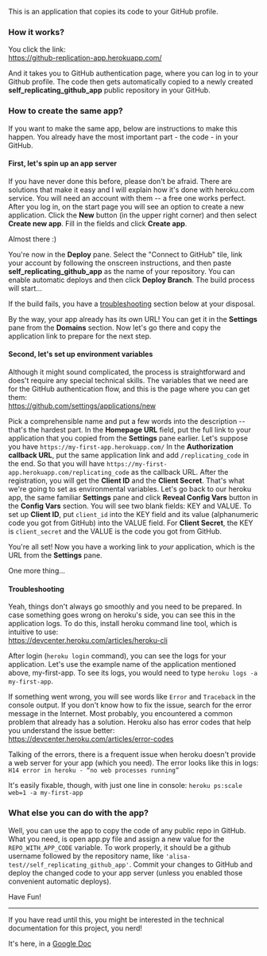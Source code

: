 This is an application that copies its code to your GitHub profile. 

### How it works?

You click the link: <br>
https://github-replication-app.herokuapp.com/ <br>

And it takes you to GitHub authentication page, where you can log in to your Github profile.
The code then gets automatically copied to a newly created **self_replicating_github_app** public
repository in your GitHub.


### How to create the same app?


If you want to make the same app, below are instructions to make this happen.
You already have the most important part - the code - in your GitHub.

#### First, let's spin up an app server

If you have never done this before, please don't be afraid. 
There are solutions that make it easy and I will explain how it's done with heroku.com service.
You will need an account with them -- a free one works perfect. 
After you log in, on the start page you will see an option to create a new application. 
Click the **New** button (in the upper right corner) and then select **Create new app**. 
Fill in the fields and click **Create app**.

Almost there :)

You're now in the **Deploy** pane. 
Select the "Connect to GitHub" tile, link your account by following the onscreen instructions,
and then paste **self_replicating_github_app** as the name of your repository.
You can enable automatic deploys and then click **Deploy Branch**.
The build process will start...

If the build fails, you have a [troubleshooting](####Troubleshooting) section below at your disposal.

By the way, your app already has its own URL! 
You can get it in the **Settings** pane from the **Domains** section.
Now let's go there and copy the application link to prepare for the next step.

#### Second, let's set up environment variables

Although it might sound complicated, the process is straightforward and 
does't require any special technical skills. 
The variables that we need are for the GitHub authentication flow, 
and this is the page where you can get them: <br>
https://github.com/settings/applications/new

Pick a comprehensible name and put a few words into the description -- that's the hardest part.
In the **Homepage URL** field, put the full link to your application that you copied from the **Settings** pane earlier.
Let's suppose you have `https://my-first-app.herokuapp.com/`
In the **Authorization callback URL**, put the same application link and add `/replicating_code` in the end. 
So that you will have `https://my-first-app.herokuapp.com/replicating_code` as the callback URL.
After the registration, you will get the **Client ID** and the **Client Secret**. 
That's what we're going to set as environmental variables. 
Let's go back to our heroku app, the same familiar **Settings** pane 
and click **Reveal Config Vars** button in the **Config Vars** section. 
You will see two blank fields: KEY and VALUE. To set up **Client ID**, 
put `client_id` into the KEY field and its value (alphanumeric code you got from GitHub) into the VALUE field. 
For **Client Secret**, the KEY is `client_secret` and the VALUE is the code you got from GitHub.

You're all set! Now you have a working link to _your_ application, which is the URL from the **Settings** pane.

One more thing...

#### Troubleshooting

Yeah, things don't always go smoothly and you need to be prepared. 
In case something goes wrong on heroku's side, you can see this in the application logs.
To do this, install heroku command line tool, which is intuitive to use: <br>
https://devcenter.heroku.com/articles/heroku-cli

After login (`heroku login` command), you can see the logs for your application. 
Let's use the example name of the application mentioned above, my-first-app.
To see its logs, you would need to type `heroku logs -a my-first-app`. 

If something went wrong, you will see words like `Error` and `Traceback` in the console output.
If you don't know how to fix the issue, search for the error message in the Internet. 
Most probably, you encountered a common problem that already has a solution. 
Heroku also has error codes that help you understand the issue better:<br>
https://devcenter.heroku.com/articles/error-codes

Talking of the errors, there is a frequent issue when heroku doesn't provide 
a web server for your app (which you need). The error looks like this in logs:
`H14 error in heroku - “no web processes running”`

It's easily fixable, though, with just one line in console:
`heroku ps:scale web=1 -a my-first-app`

### What else you can do with the app?

Well, you can use the app to copy the code of any public repo in GitHub. 
What you need, is open app.py file and assign a new value for the `REPO_WITH_APP_CODE` variable.
To work properly, it should be a github username followed by the repository name, 
like `'alisa-test//self_replicating_github_app'`. Commit your changes to GitHub and 
deploy the changed code to your app server (unless you enabled those convenient automatic deploys). 

Have Fun!

____

If you have read until this, you might be interested in 
the technical documentation for this project, you nerd!

It's here, in a [Google Doc](https://docs.google.com/document/d/1cx0FohDNI9EP5bybJ_hh9nxaztiKvt_zSnMioeu3cSg/edit?usp=sharing)
